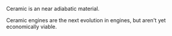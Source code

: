 Ceramic is an near adiabatic material.

Ceramic engines are the next evolution in engines, but aren't yet economically viable.